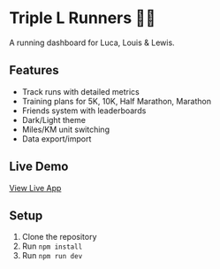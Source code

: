 # Triple L Runners 🏃‍♂️

A running dashboard for Luca, Louis & Lewis.

## Features
- Track runs with detailed metrics
- Training plans for 5K, 10K, Half Marathon, Marathon
- Friends system with leaderboards
- Dark/Light theme
- Miles/KM unit switching
- Data export/import

## Live Demo
[View Live App](https://yourusername.github.io/triple-l-runners)

## Setup
1. Clone the repository
2. Run `npm install`
3. Run `npm run dev`
